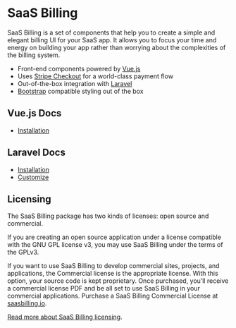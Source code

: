# SaaS Billing

SaaS Billing is a set of components that help you to create a simple and elegant billing UI for your SaaS app. It allows you to focus your time and energy on building your app rather than worrying about the complexities of the billing system.

* Front-end components powered by [Vue.js](https://vuejs.org/)
* Uses [Stripe Checkout](https://stripe.com/checkout) for a world-class payment flow
* Out-of-the-box integration with [Laravel](https://laravel.com/)
* [Bootstrap](http://getbootstrap.com/) compatible styling out of the box

## Vue.js Docs

* [Installation](vue/installation.md)

## Laravel Docs

* [Installation](laravel/installation.md)
* [Customize](laravel/customize.md)

## Licensing

The SaaS Billing package has two kinds of licenses: open source and commercial.

If you are creating an open source application under a license compatible with the GNU GPL license v3, you may use SaaS Billing under the terms of the GPLv3.

If you want to use SaaS Billing to develop commercial sites, projects, and applications, the Commercial license is the appropriate license. With this option, your source code is kept proprietary. Once purchased, you’ll receive a commercial license PDF and be all set to use SaaS Billing in your commercial applications. Purchase a SaaS Billing Commercial License at [saasbilling.io](https://saasbilling.io/).

[Read more about SaaS Billing licensing](licensing.md).
